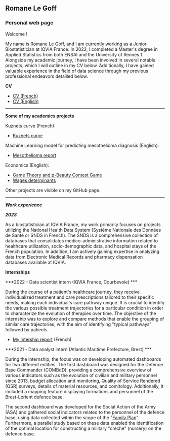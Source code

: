 ## Romane Le Goff
### Personal web page

Welcome ! 

My name is Romane Le Goff, and I am currently working as a Junior Biostatistician at IQVIA France. In 2022, I completed a Master's degree in Applied Statistics from both ENSAI and the University of Rennes 1. Alongside my academic journey, I have been involved in several notable projects, which I will outline in my CV below. Additionally, I have gained valuable experience in the field of data science through my previous professional endeavors detailled below.

**CV**

* [CV (French)](/CV_Romane_Le-Goff.pdf)
* [CV (English)](/CV_Romane_Le-Goff_English.pdf)

******

**Some of my academics projects**

Kuznets curve (French):
* [Kuznets curve](/Kuznets.pdf) 

Machine Learning model for predicting mesothelioma diagnosis (English):
* [Mesothelioma report](/mesothelioma_report.pdf) 

Economics (English):
* [Game Theory and p-Beauty Contest Game](/p-beauty-contest-cw.pdf) 
* [Wages determinants](/ECN2005_CROSS_SECTION_CW.pdf) 

Other projects are visible on my GitHub page.

******

***Work experience***

***2023***

As a biostatistician at IQVIA France, my work primarily focuses on projects utilizing the National Health Data System (Système Nationale des Données de Santé or SNDS in French). The SNDS is a comprehensive collection of databases that consolidates medico-administrative information related to healthcare utilization, socio-demographic data, and hospital stays of the French population. In addition, I am actively gaining expertise in analyzing data from Electronic Medical Records and pharmacy dispensation databases available at IQVIA.

**Internships**

***2022 - Data scientist intern (IQVIA France, Courbevoie) ***

During the course of a patient's healthcare journey, they receive individualized treatment and care prescriptions tailored to their specific needs, making each individual's care pathway unique. It is crucial to identify the various possible treatment trajectories for a particular condition in order to characterize the evolution of therapies over time. The objective of the internship was to explore and compare methods that enable the grouping of similar care trajectories, with the aim of identifying "typical pathways" followed by patients.

* [My intership report](/Rapport_stage_IQVIA.pdf) (French)

***2021 - Data analyst intern (Atlantic Maritime Prefecture, Brest) ***

During the internship, the focus was on developing automated dashboards for two different entities. The first dashboard was designed for the Defence Base Commander (COMBdD), providing a comprehensive overview of various indicators such as the evolution of civilian and military personnel since 2013, budget allocation and monitoring, Quality of Service Rendered (QSR) surveys, details of material resources, and comitology. Additionally, it included a mapping feature displaying formations and personnel of the Brest-Lorient defence base.

The second dashboard was developed for the Social Action of the Army (ASA) and gathered social indicators related to the personnel of the defence base, using data collected within the scope of the "[Family Plan](https://www.defense.gouv.fr/english/familles/votre-espace/plan-d-accompagnement-des-familles/les-mesures-du-plan-famille)". Furthermore, a parallel study based on these data enabled the identification of the optimal location for constructing a military "crèche" (nursery) on the defence base.
